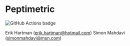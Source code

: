 # Peptimetric

![GitHub Actions badge](https://github.com/ErikHartman/kand/workflows/Test/badge.svg)

Erik Hartman (erik.hartman@hotmail.com)
Simon Mahdavi (simonmahdavi@msn.com)




